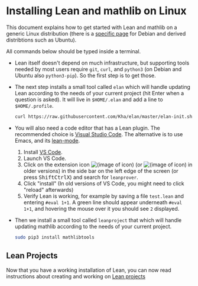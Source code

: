 # Installing Lean and mathlib on Linux

This document explains how to get started with Lean and mathlib on a generic Linux distribution (there is a [specific page](debian.html) for Debian and derived distribtions such as Ubuntu).

All commands below should be typed inside a terminal.

* Lean itself doesn't depend on much infrastructure, but supporting tools
  needed by most users require `git`, `curl`, and `python3` (on Debian and
  Ubuntu also `python3-pip`). So the first step is to get those.

* The next step installs a small tool called `elan` which will handle
  updating Lean according to the needs of your current project (hit Enter
  when a question is asked). It will live in `$HOME/.elan` and add a
  line to `$HOME/.profile`.
  ```bash
  curl https://raw.githubusercontent.com/Kha/elan/master/elan-init.sh -sSf | sh
  ```

* You will also need a code editor that has a Lean plugin. The
  recommended choice is [Visual Studio Code](https://code.visualstudio.com/).
  The alternative is to use Emacs, and its [lean-mode](https://github.com/leanprover/lean-mode).

  1. Install [VS Code](https://code.visualstudio.com/).
  2. Launch VS Code.
  3. Click on the extension icon ![(image of icon)](img/new-extensions-icon.png)
     (or ![(image of icon)](img/extensions-icon.png) in older versions) in the side bar on the left edge of
     the screen (or press <kbd>Shift</kbd><kbd>Ctrl</kbd><kbd>X</kbd>) and search for `leanprover`.
  4. Click "install" (In old versions of VS Code, you might need to click "reload" afterwards)
  5. Verify Lean is working, for example by saving a file `test.lean` and entering `#eval 1+1`.
    A green line should appear underneath `#eval 1+1`, and hovering the mouse over it you should see `2`
    displayed.

* Then we install a small tool called `leanproject` that which will handle
  updating mathlib according to the needs of your current project.
  ```bash
  sudo pip3 install mathlibtools
  ```

## Lean Projects

Now that you have a working installation of Lean, you can now read instructions about creating and working on [Lean projects](project.html)

